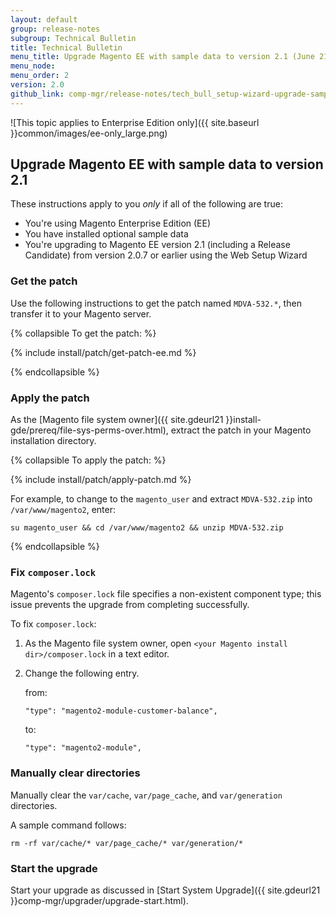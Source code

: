 ```yaml
---
layout: default 
group: release-notes
subgroup: Technical Bulletin
title: Technical Bulletin
menu_title: Upgrade Magento EE with sample data to version 2.1 (June 21, 2016)
menu_node: 
menu_order: 2
version: 2.0
github_link: comp-mgr/release-notes/tech_bull_setup-wizard-upgrade-sample.md
---
```


![This topic applies to Enterprise Edition only]({{ site.baseurl }}common/images/ee-only_large.png)

## Upgrade Magento EE with sample data to version 2.1
These instructions apply to you *only* if all of the following are true:

*	You're using Magento Enterprise Edition (EE)
*	You have installed optional sample data
*	You're upgrading to Magento EE version 2.1 (including a Release Candidate) from version 2.0.7 or earlier using the Web Setup Wizard

### Get the patch
Use the following instructions to get the patch named `MDVA-532.*`, then transfer it to your Magento server.

{% collapsible To get the patch: %}

{% include install/patch/get-patch-ee.md %}

{% endcollapsible %}

### Apply the patch
As the [Magento file system owner]({{ site.gdeurl21 }}install-gde/prereq/file-sys-perms-over.html), extract the patch in your Magento installation directory.

{% collapsible To apply the patch: %}

{% include install/patch/apply-patch.md %}

For example, to change to the `magento_user` and extract `MDVA-532.zip` into `/var/www/magento2`, enter:

	su magento_user && cd /var/www/magento2 && unzip MDVA-532.zip

{% endcollapsible %}

### Fix `composer.lock`
Magento's `composer.lock` file specifies a non-existent component type; this issue prevents the upgrade from completing successfully.

To fix `composer.lock`:

1.	As the Magento file system owner, open `<your Magento install dir>/composer.lock` in a text editor.
2.	Change the following entry.

	from:

		"type": "magento2-module-customer-balance",

	to:

		"type": "magento2-module",

### Manually clear directories
Manually clear the `var/cache`, `var/page_cache`, and `var/generation` directories.

A sample command follows:

	rm -rf var/cache/* var/page_cache/* var/generation/*

### Start the upgrade
Start your upgrade as discussed in [Start System Upgrade]({{ site.gdeurl21 }}comp-mgr/upgrader/upgrade-start.html).
